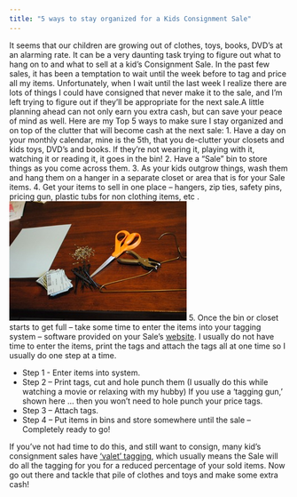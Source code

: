 ```yaml
---
title: "5 ways to stay organized for a Kids Consignment Sale"
---
```


It seems that our children are growing out of clothes, toys, books, DVD’s at an alarming rate. It can be a very daunting task trying to figure out what to hang on to and what to sell at a kid’s Consignment Sale. In the past few sales, it has been a temptation to wait until the week before to tag and price all my items. Unfortunately, when I wait until the last week I realize there are lots of things I could have consigned that never make it to the sale, and I’m left trying to figure out if they’ll be appropriate for the next sale.A little planning ahead can not only earn you extra cash, but can save your peace of mind as well. Here are my Top 5 ways to make sure I stay organized and on top of the clutter that will become cash at the next sale: 1. Have a day on your monthly calendar, mine is the 5th, that you de-clutter your closets and kids toys, DVD’s and books. If they’re not wearing it, playing with it, watching it or reading it, it goes in the bin! 2. Have a “Sale” bin to store things as you come across them. 3. As your kids outgrow things, wash them and hang them on a hanger in a separate closet or area that is for your Sale items. 4. Get your items to sell in one place – hangers, zip ties, safety pins, pricing gun, plastic tubs for non clothing items, etc . ![Kids Consignment Sale Supplies](/img/blog/Supplies.jpg) 5. Once the bin or closet starts to get full – take some time to enter the items into your tagging system – software provided on your Sale’s [website](/). I usually do not have time to enter the items, print the tags and attach the tags all at one time so I usually do one step at a time.

* Step 1 - Enter items into system.
* Step 2 – Print tags, cut and hole punch them (I usually do this while watching a movie or relaxing with my hubby) If you use a ‘tagging gun,’ shown here … then you won’t need to hole punch your price tags.
* Step 3 – Attach tags.
* Step 4 – Put items in bins and store somewhere until the sale – Completely ready to go!

If you’ve not had time to do this, and still want to consign, many kid’s consignment sales have [‘valet’ tagging](/consignors/valet-tagging/), which usually means the Sale will do all the tagging for you for a reduced percentage of your sold items. Now go out there and tackle that pile of clothes and toys and make some extra cash!
